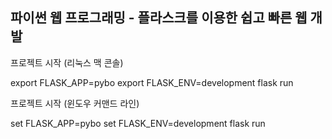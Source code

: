 ## 파이썬 웹 프로그래밍 - 플라스크를 이용한 쉽고 빠른 웹 개발


프로젝트 시작 (리눅스 맥 콘솔)

export FLASK_APP=pybo
export FLASK_ENV=development
flask run


프로젝트 시작 (윈도우 커맨드 라인)

set FLASK_APP=pybo
set FLASK_ENV=development
flask run

